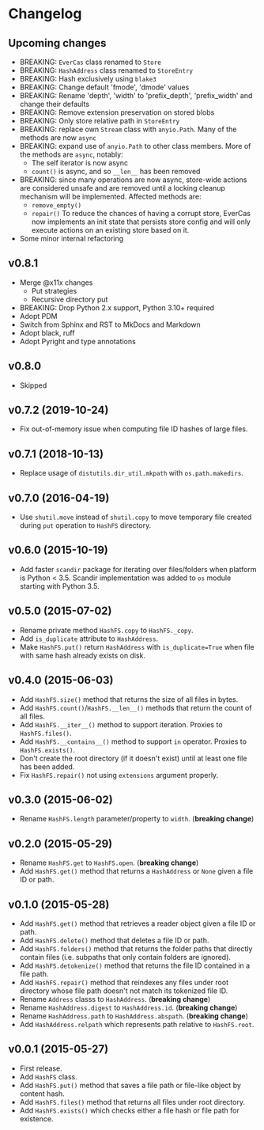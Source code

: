 # Changelog

## Upcoming changes

- BREAKING: `EverCas` class renamed to `Store`
- BREAKING: `HashAddress` class renamed to `StoreEntry`
- BREAKING: Hash exclusively using `blake3`
- BREAKING: Change default 'fmode', 'dmode' values
- BREAKING: Rename 'depth', 'width' to 'prefix_depth', 'prefix_width' and change their defaults
- BREAKING: Remove extension preservation on stored blobs
- BREAKING: Only store relative path in `StoreEntry`
- BREAKING: replace own `Stream` class with `anyio.Path`. Many of the methods are now `async`
- BREAKING: expand use of `anyio.Path` to other class members. More of the methods are `async`, notably:
    - The self iterator is now async
    - `count()` is async, and so `__len__` has been removed
- BREAKING: since many operations are now async, store-wide actions are considered unsafe and
  are removed until a locking cleanup mechanism will be implemented. Affected methods are:
    - `remove_empty()`
    - `repair()`
  To reduce the chances of having a corrupt store, EverCas now implements an init state that
  persists store config and will only execute actions on an existing store based on it.
- Some minor internal refactoring

## v0.8.1

- Merge @x11x changes
    - Put strategies
    - Recursive directory put
- BREAKING: Drop Python 2.x support, Python 3.10+ required
- Adopt PDM
- Switch from Sphinx and RST to MkDocs and Markdown
- Adopt black, ruff
- Adopt Pyright and type annotations

## v0.8.0

- Skipped

## v0.7.2 (2019-10-24)

-   Fix out-of-memory issue when computing file ID hashes of large
    files.

## v0.7.1 (2018-10-13)

-   Replace usage of `distutils.dir_util.mkpath` with
    `os.path.makedirs`.

## v0.7.0 (2016-04-19)

-   Use `shutil.move` instead of `shutil.copy` to move temporary file
    created during `put` operation to `HashFS` directory.

## v0.6.0 (2015-10-19)

-   Add faster `scandir` package for iterating over files/folders when
    platform is Python \< 3.5. Scandir implementation was added to `os`
    module starting with Python 3.5.

## v0.5.0 (2015-07-02)

-   Rename private method `HashFS.copy` to `HashFS._copy`.
-   Add `is_duplicate` attribute to `HashAddress`.
-   Make `HashFS.put()` return `HashAddress` with `is_duplicate=True`
    when file with same hash already exists on disk.

## v0.4.0 (2015-06-03)

-   Add `HashFS.size()` method that returns the size of all files in
    bytes.
-   Add `HashFS.count()`/`HashFS.__len__()` methods that return the
    count of all files.
-   Add `HashFS.__iter__()` method to support iteration. Proxies to
    `HashFS.files()`.
-   Add `HashFS.__contains__()` method to support `in` operator. Proxies
    to `HashFS.exists()`.
-   Don\'t create the root directory (if it doesn\'t exist) until at
    least one file has been added.
-   Fix `HashFS.repair()` not using `extensions` argument properly.

## v0.3.0 (2015-06-02)

-   Rename `HashFS.length` parameter/property to `width`. (**breaking
    change**)

## v0.2.0 (2015-05-29)

-   Rename `HashFS.get` to `HashFS.open`. (**breaking change**)
-   Add `HashFS.get()` method that returns a `HashAddress` or `None`
    given a file ID or path.

## v0.1.0 (2015-05-28)

-   Add `HashFS.get()` method that retrieves a reader object given a
    file ID or path.
-   Add `HashFS.delete()` method that deletes a file ID or path.
-   Add `HashFS.folders()` method that returns the folder paths that
    directly contain files (i.e. subpaths that only contain folders are
    ignored).
-   Add `HashFS.detokenize()` method that returns the file ID contained
    in a file path.
-   Add `HashFS.repair()` method that reindexes any files under root
    directory whose file path doesn\'t not match its tokenized file ID.
-   Rename `Address` classs to `HashAddress`. (**breaking change**)
-   Rename `HashAddress.digest` to `HashAddress.id`. (**breaking
    change**)
-   Rename `HashAddress.path` to `HashAddress.abspath`. (**breaking
    change**)
-   Add `HashAddress.relpath` which represents path relative to
    `HashFS.root`.

## v0.0.1 (2015-05-27)

-   First release.
-   Add `HashFS` class.
-   Add `HashFS.put()` method that saves a file path or file-like object
    by content hash.
-   Add `HashFS.files()` method that returns all files under root
    directory.
-   Add `HashFS.exists()` which checks either a file hash or file path
    for existence.
